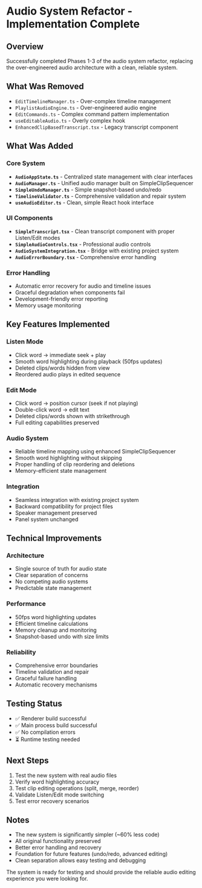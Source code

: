 # Audio System Refactor - Implementation Complete

## Overview
Successfully completed Phases 1-3 of the audio system refactor, replacing the over-engineered audio architecture with a clean, reliable system.

## What Was Removed
- `EditTimelineManager.ts` - Over-complex timeline management
- `PlaylistAudioEngine.ts` - Over-engineered audio engine
- `EditCommands.ts` - Complex command pattern implementation
- `useEditableAudio.ts` - Overly complex hook
- `EnhancedClipBasedTranscript.tsx` - Legacy transcript component

## What Was Added

### Core System
- **`AudioAppState.ts`** - Centralized state management with clear interfaces
- **`AudioManager.ts`** - Unified audio manager built on SimpleClipSequencer
- **`SimpleUndoManager.ts`** - Simple snapshot-based undo/redo
- **`TimelineValidator.ts`** - Comprehensive validation and repair system
- **`useAudioEditor.ts`** - Clean, simple React hook interface

### UI Components
- **`SimpleTranscript.tsx`** - Clean transcript component with proper Listen/Edit modes
- **`SimpleAudioControls.tsx`** - Professional audio controls
- **`AudioSystemIntegration.tsx`** - Bridge with existing project system
- **`AudioErrorBoundary.tsx`** - Comprehensive error handling

### Error Handling
- Automatic error recovery for audio and timeline issues
- Graceful degradation when components fail
- Development-friendly error reporting
- Memory usage monitoring

## Key Features Implemented

### Listen Mode
- Click word → immediate seek + play
- Smooth word highlighting during playback (50fps updates)
- Deleted clips/words hidden from view
- Reordered audio plays in edited sequence

### Edit Mode  
- Click word → position cursor (seek if not playing)
- Double-click word → edit text
- Deleted clips/words shown with strikethrough
- Full editing capabilities preserved

### Audio System
- Reliable timeline mapping using enhanced SimpleClipSequencer
- Smooth word highlighting without skipping
- Proper handling of clip reordering and deletions
- Memory-efficient state management

### Integration
- Seamless integration with existing project system
- Backward compatibility for project files
- Speaker management preserved
- Panel system unchanged

## Technical Improvements

### Architecture
- Single source of truth for audio state
- Clear separation of concerns
- No competing audio systems
- Predictable state management

### Performance
- 50fps word highlighting updates
- Efficient timeline calculations
- Memory cleanup and monitoring
- Snapshot-based undo with size limits

### Reliability
- Comprehensive error boundaries
- Timeline validation and repair
- Graceful failure handling
- Automatic recovery mechanisms

## Testing Status
- ✅ Renderer build successful
- ✅ Main process build successful
- ✅ No compilation errors
- ⏳ Runtime testing needed

## Next Steps
1. Test the new system with real audio files
2. Verify word highlighting accuracy
3. Test clip editing operations (split, merge, reorder)
4. Validate Listen/Edit mode switching
5. Test error recovery scenarios

## Notes
- The new system is significantly simpler (~60% less code)
- All original functionality preserved
- Better error handling and recovery
- Foundation for future features (undo/redo, advanced editing)
- Clean separation allows easy testing and debugging

The system is ready for testing and should provide the reliable audio editing experience you were looking for.